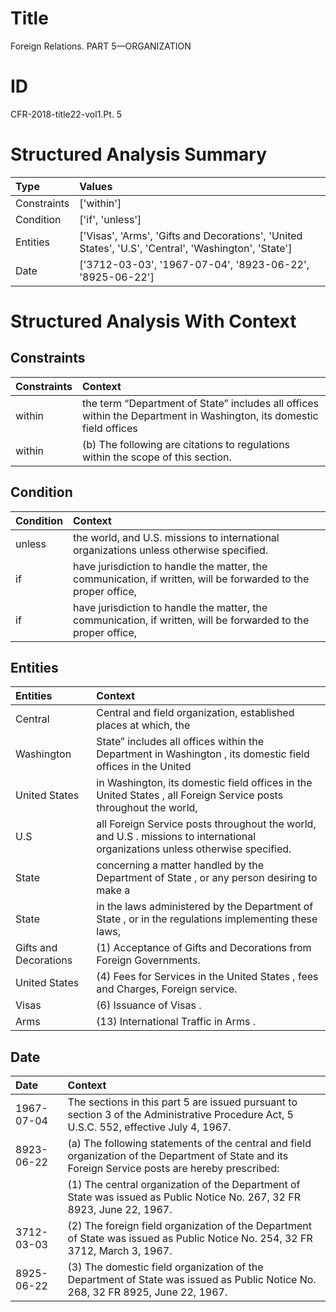# Title

 Foreign Relations. PART 5—ORGANIZATION


# ID

 CFR-2018-title22-vol1.Pt. 5


# Structured Analysis Summary

| Type        | Values                                                                                               |
|:------------|:-----------------------------------------------------------------------------------------------------|
| Constraints | ['within']                                                                                           |
| Condition   | ['if', 'unless']                                                                                     |
| Entities    | ['Visas', 'Arms', 'Gifts and Decorations', 'United States', 'U.S', 'Central', 'Washington', 'State'] |
| Date        | ['3712-03-03', '1967-07-04', '8923-06-22', '8925-06-22']                                             |


# Structured Analysis With Context

 


## Constraints

| Constraints   | Context                                                                                                                         |
|:--------------|:--------------------------------------------------------------------------------------------------------------------------------|
| within        | the term &#8220;Department of State&#8221; includes all offices within the Department in Washington, its domestic field offices |
| within        | (b) The following are citations to regulations  within  the scope of this section.                                              |


## Condition

| Condition   | Context                                                                                                        |
|:------------|:---------------------------------------------------------------------------------------------------------------|
| unless      | the world, and U.S. missions to international organizations unless  otherwise specified.                       |
| if          | have jurisdiction to handle the matter, the communication, if written, will be forwarded to the proper office, |
| if          | have jurisdiction to handle the matter, the communication, if written, will be forwarded to the proper office, |


## Entities

| Entities              | Context                                                                                                                       |
|:----------------------|:------------------------------------------------------------------------------------------------------------------------------|
| Central               | Central and field organization, established places at which, the                                                              |
| Washington            | State&#8221; includes all offices within the Department in Washington , its domestic field offices in the United              |
| United States         | in Washington, its domestic field offices in the United States , all Foreign Service posts throughout the world,              |
| U.S                   | all Foreign Service posts throughout the world, and U.S . missions to international organizations unless otherwise specified. |
| State                 | concerning a matter handled by the Department of State , or any person desiring to make a                                     |
| State                 | in the laws administered by the Department of State , or in the regulations implementing these laws,                          |
| Gifts and Decorations | (1) Acceptance of  Gifts and Decorations  from Foreign Governments.                                                           |
| United States         | (4) Fees for Services in the  United States , fees and Charges, Foreign service.                                              |
| Visas                 | (6) Issuance of  Visas .                                                                                                      |
| Arms                  | (13) International Traffic in  Arms .                                                                                         |


## Date

| Date       | Context                                                                                                                                            |
|:-----------|:---------------------------------------------------------------------------------------------------------------------------------------------------|
| 1967-07-04 | The sections in this part 5 are issued pursuant to section 3 of the Administrative Procedure Act, 5 U.S.C. 552, effective July 4, 1967.            |
| 8923-06-22 | (a) The following statements of the central and field organization of the Department of State and its Foreign Service posts are hereby prescribed: |
|            |             (1) The central organization of the Department of State was issued as Public Notice No. 267, 32 FR 8923, June 22, 1967.                |
| 3712-03-03 | (2) The foreign field organization of the Department of State was issued as Public Notice No. 254, 32 FR 3712, March 3, 1967.                      |
| 8925-06-22 | (3) The domestic field organization of the Department of State was issued as Public Notice No. 268, 32 FR 8925, June 22, 1967.                     |


